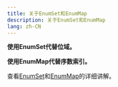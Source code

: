 ```yaml
---
title: 关于EnumSet和EnumMap
description: 关于EnumSet和EnumMap
lang: zh-CN
---
```


**使用EnumSet代替位域。**

**使用EnumMap代替序数索引。**



查看[EnumSet](/java/javase/collection/default/Set.html#_2-enumset)和[EnumMap](/java/javase/collection/default/Map.html#_4-enummap)的详细讲解。
